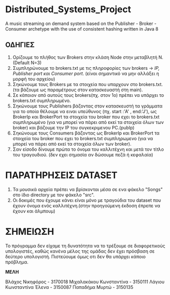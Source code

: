 # Distributed_Systems_Project
A music streaming on demand system based on the Publisher - Broker - Consumer archetype with the use of consistent hashing written in Java 8


## ΟΔΗΓΙΕΣ

1. Ορίζουμε το πλήθος των Brokers στην κλάση Node στην μεταβλητή N.(Default N=3)
2. Συμπληρώνουμε το brokers.txt με τις πληροφορίες των brokers -> *IP, Publisher port και Consumer port*. (είναι σημαντικό να μην αλλάξει η μορφή του αρχείου)
3. Σηκώνουμε τους Brokers με τα στοιχεία που υπαρχουν στο brokers.txt.
(τα βάζουμε ως παραμέτρους στον κατασκευαστή στη main).
4. Σε κάποιον από αυτούς τους brokers(πχ. στον 1ο) πρέπει να υπάρχει το brokers.txt συμπληρωμένο.
5. Σηκώνουμε τους Publishers βάζοντας στον κατασκευστή τα γράμματα για το οποία θέλουμε να ειναι υπεύθυνος (πχ. start :'A' , end:'J'), ως BrokerIp και BrokerPort τα στοιχεία του broker που εχει το brokers.txt συμπληρωμένο (για να μπορεί να πάρει από εκεί τα στοιχεία όλων των broker) και βάζουμε την IP του συγκεκριμενου PC.(pubIp)
6. Σηκώνουμε τους Consumers βάζοντας ως BrokerIp και BrokerPort τα στοιχεία του broker που εχει το brokers.txt συμπληρωμενο (για να μπορεί να πάρει από εκεί τα στοιχεία όλων των broker).
7. Σαν είσοδο δίνουμε πρώτα το όνομα του καλλιτέχνη και μετά τον τίτλο του τραγουδιού.
(δεν εχει σημασία αν δώσουμε πεζά ή κεφαλαία)

# ΠΑΡΑΤΗΡΗΣΕΙΣ DATASET

1. Τα μουσικά αρχεία πρέπει να βρίσκονται μέσα σε ενα φάκελο "Songs" στο ίδιο directory με τον φάκελο "src".
2. Οι δοκιμές που έχουμε κάνει είναι μόνο με τραγούδια του dataset που έχουν όνομα ενός καλλιτέχνη.(στην προηγούμενη έκδοση έπρεπε να έχουν και άλμπουμ)

# ΣΗΜΕΙΩΣΗ

Το πρόγραμμα δεν είχαμε τη δυνατότητα να το τρέξουμε σε διαφορετικούς υπολογιστές, καθώς κανένα μέλος της ομάδας δεν έχει πρόσβαση σε δεύτερο υπολογιστή. Πιστεύουμε όμως οτι δεν θα υπάρχει κάποιο πρόβλημα.

**ΜΕΛΗ**

Βλάχος Νικηφόρος - 3170018
Μιχαλακάκου Κωνσταντίνα - 3150111
Λάγιου Κωνσταντίνα Έλενα - 3150087
Παπαδήμα Μυρτώ - 3150135



